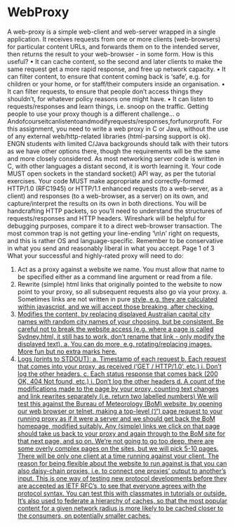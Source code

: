 # WebProxy

A web-proxy is a simple web-client and web-server wrapped in a single application. It receives requests from one or more clients (web-browsers) for particular content URLs, and forwards them on to the intended server, then returns the result to your web-browser - in some form. How is this useful?
• It can cache content, so the second and later clients to make the same request get a more rapid response, and free up network capacity.
• It can filter content, to ensure that content coming back is ‘safe’, e.g. for children or your home, or for staff/their computers inside an organisation.
• It can filter requests, to ensure that people don’t access things they shouldn’t, for whatever policy reasons one might have.
• It can listen to requests/responses and learn things, i.e. snoop on the traffic. Getting people to use your proxy though is a different challenge...
o Andofcourseitcanlistentoandmodifyrequests/responses,forfunorprofit.
For this assignment, you need to write a web proxy in C or Java, without the use of any external web/http-related libraries (html-parsing support is ok). ENGN students with limited C/Java backgrounds should talk with their tutors as we have other options there, though the requirements will be the same and more closely considered. As most networking server code is written in C, with other languages a distant second, it is worth learning it.
Your code MUST open sockets in the standard socket() API way, as per the tutorial exercises. Your code MUST make appropriate and correctly-formed HTTP/1.0 (RFC1945) or HTTP/1.1 enhanced requests (to a web-server, as a client) and responses (to a web-browser, as a server) on its own, and capture/interpret the results on its own in both directions. You will be handcrafting HTTP packets, so you’ll need to understand the structures of requests/responses and HTTP headers.
Wireshark will be helpful for debugging purposes, compare it to a direct web-browser transaction. The most common trap is not getting your line-ending ‘\n\n’ right on requests, and this is rather OS and language-specific. Remember to be conservative in what you send and reasonably liberal in what you accept.
 Page 1 of 3
What your successful and highly-rated proxy will need to do:
1. Act as a proxy against a website we name. You must allow that name to be specified either as a command line argument or read from a file.
2. Rewrite (simple) html links that originally pointed to the website to now point to your proxy, so all subsequent requests also go via your proxy.
a. Sometimes links are not written in pure <a href=”...”> style, e.g. they are calculated within javascript, and we will accept those breaking, after checking.
3. Modifies the content, by replacing displayed Australian capital city names with random city names of your choosing, but be consistent. Be careful not to break the website access (e.g. where a page is called Sydney.html, it still has to work, don’t rename that link - only modify the displayed text).
a. You can do more, e.g. rotating/replacing images. More fun but no extra marks here.
4. Logs (prints to STDOUT):
a. Timestamp of each request
b. Each request that comes into your proxy, as received (‘GET / HTTP/1.0’, etc.)
i. Don’t log the other headers.
c. Each status response that comes back (200 OK, 404 Not found, etc.)
i. Don’t log the other headers
d. A count of the modifications made to the page by your proxy, counting text changes
and link rewrites separately (i.e. return two labelled numbers)
We will test this against the Bureau of Meteorology (BoM) website, by opening our web browser or telnet, making a top-level (‘/’) page request to your running proxy as if it were a server and we should get back the BoM homepage, modified suitably. Any (simple) links we click on that page should take us back to your proxy and again through to the BoM site for that next page, and so on. We’re not going to go too deep, there are some overly complex pages on the sites, but we will pick 5-10 pages. There will be only one client at a time running against your client.
The reason for being flexible about the website to run against is that you can also daisy-chain proxies, i.e. to connect one proxies’ output to another’s input. This is one way of testing new protocol developments before they are accepted as IETF RFC’s, to see that everyone agrees with the protocol syntax. You can test this with classmates in tutorials or outside. It’s also used to federate a hierarchy of caches, so that the most popular content for a given network radius is more likely to be cached closer to the consumers, on potentially smaller caches.

